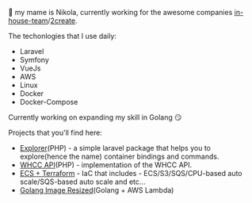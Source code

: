 👋 my mame is Nikola, currently working for the awesome companies [in-house-team](https://in-houseteam.com/)/[2create](https://2create.io/).

The techonlogies that I use  daily: 

* Laravel
* Symfony
* VueJs
* AWS
* Linux
* Docker
* Docker-Compose

Currently working on expanding my skill in Golang 😏

Projects that you'll find here:

* [Explorer](https://github.com/Peac36/Explorer)(PHP) - a simple laravel package that helps you to explore(hence the name) container bindings and commands.
* [WHCC API](https://github.com/Peac36/WHCC-PHP-API-Integration)(PHP) - implementation of the WHCC API.
* [ECS + Terraform](https://github.com/Peac36/ECS-Terraform) - IaC that includes - ECS/S3/SQS/CPU-based auto scale/SQS-based auto scale and etc...
* [Golang Image Resized](https://github.com/Peac36/aws-lambda-golang-image-resizer)(Golang + AWS Lambda)
